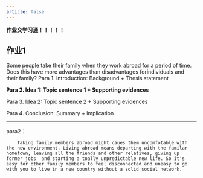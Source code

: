 ```yaml
---
article: false
---
```


**作业交学习通！！！！！**

## 作业1

Some people take their family when they work abroad for a period of time. Does this have more advantages than disadvantages forindividuals and their family?
Para 1. Introduction: Background + Thesis statement

**Para 2. ldea 1: Topic sentence 1 + Supporting evidences**

Para 3. ldea 2: Topic sentence 2 + Supporting evidences

Para 4. Conclusion: Summary + lmplication

---

para2：

```
	Taking family members abroad might caues them uncomfotable with the new environment. Living abroad means departing with the familar hometown, leaving all the friends and other relatives, giving up former jobs  and starting a toally unpredictable new life. So it's easy for other family members to feel disconnected and uneasy to go with you to live in a new country without a solid social network.
```

